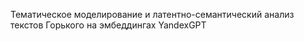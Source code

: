 Тематическое моделирование и латентно-семантический анализ текстов Горького на эмбеддингах YandexGPT
